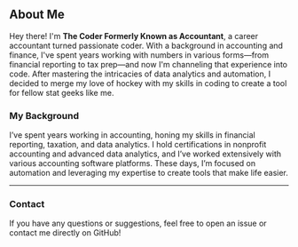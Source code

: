## About Me
Hey there! I'm **The Coder Formerly Known as Accountant**, a career accountant turned passionate coder. With a background in accounting and finance, I've spent years working with numbers in various forms—from financial reporting to tax prep—and now I'm channeling that experience into code. After mastering the intricacies of data analytics and automation, I decided to merge my love of hockey with my skills in coding to create a tool for fellow stat geeks like me.

### My Background
I’ve spent years working in accounting, honing my skills in financial reporting, taxation, and data analytics. I hold certifications in nonprofit accounting and advanced data analytics, and I’ve worked extensively with various accounting software platforms. These days, I’m focused on automation and leveraging my expertise to create tools that make life easier.

---

### Contact
If you have any questions or suggestions, feel free to open an issue or contact me directly on GitHub!


<!---
Ddanielga78/Ddanielga78 is a ✨ special ✨ repository because its `README.md` (this file) appears on your GitHub profile.
You can click the Preview link to take a look at your changes.
--->
